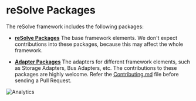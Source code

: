 # **reSolve Packages**

The reSolve framework includes the following packages:

* [**reSolve Packages**](core/)
    The base framework elements. We don't expect contributions into these packages, because this may affect the whole framework.

* [**Adapter Packages**](adapters/)
    The adapters for different framework elements, such as Storage Adapters, Bus Adapters, etc. The contributions to these packages are highly welcome. Refer the [Contributing.md](https://github.com/reimagined/resolve/blob/master/docs/Contributing.md) file before sending a Pull Request.

![Analytics](https://ga-beacon.appspot.com/UA-118635726-1/packages-readme?pixel)
